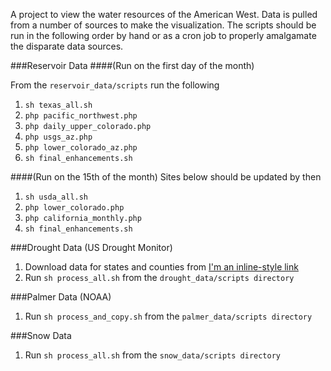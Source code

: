 A project to view the water resources of the American West. Data is pulled from a number of sources to make the visualization.
The scripts should be run in the following order by hand or as a cron job to properly amalgamate the disparate data sources.

###Reservoir Data
####(Run on the first day of the month)

From the `reservoir_data/scripts` run the following

1. `sh texas_all.sh`
2. `php pacific_northwest.php`
3. `php daily_upper_colorado.php`
4. `php usgs_az.php`
5. `php lower_colorado_az.php`
6. `sh final_enhancements.sh`

####(Run on the 15th of the month) Sites below should be updated by then

1. `sh usda_all.sh`
2. `php lower_colorado.php`
3. `php california_monthly.php`
4. `sh final_enhancements.sh`

###Drought Data (US Drought Monitor)

1. Download data for states and counties from [I'm an inline-style link](http://droughtmonitor.unl.edu/MapsAndData/MapsandDataServices/StatisticalData/BasicStatistics.aspx)
2. Run `sh process_all.sh` from the `drought_data/scripts directory`

###Palmer Data (NOAA)

1. Run `sh process_and_copy.sh` from the `palmer_data/scripts directory`

###Snow Data

1. Run `sh process_all.sh` from the `snow_data/scripts directory`